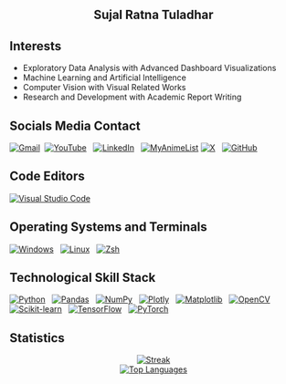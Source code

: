 <h2 align="center"> Sujal Ratna Tuladhar </h2>

<h2 align="left"> Interests </h2>

- Exploratory Data Analysis with Advanced Dashboard Visualizations
- Machine Learning and Artificial Intelligence
- Computer Vision with Visual Related Works
- Research and Development with Academic Report Writing

<h2 align="left"> Socials Media Contact </h2>

[![Gmail](https://img.shields.io/badge/Gmail-D14836?style=for-the-badge&logo=gmail&logoColor=white&labelColor=101010)](mailto:ratnatuladharsujal@gmail.com)&nbsp; [![YouTube](https://img.shields.io/badge/YouTube-%23FF0000.svg?style=for-the-badge&logo=YouTube&logoColor=white&labelColor=101010)](#) &nbsp; 
[![LinkedIn](https://img.shields.io/badge/LinkedIn-0077B5?style=for-the-badge&logo=linkedin&logoColor=white&labelColor=101010)](https://www.linkedin.com/in/sujal-ratna-tuladhar/)  &nbsp; [![MyAnimeList](https://img.shields.io/badge/MyAnimeList-2E51A2?style=for-the-badge&logo=myanimelist&logoColor=fff&labelColor=101010)](#) 
[![X](https://img.shields.io/badge/X-%23000000.svg?style=for-the-badge&logo=X&logoColor=white&labelColor=101010)](#) &nbsp; [![GitHub](https://img.shields.io/badge/GitHub-181717?style=for-the-badge&logo=github&logoColor=white&labelColor=101010)](https://github.com/TSZJHLR/) 
<!-- &nbsp; [![WhatsApp](https://img.shields.io/badge/WhatsApp-25D366?style=for-the-badge&logo=whatsapp&logoColor=white&labelColor=101010)](#) 
&nbsp; [![YouTube Music](https://img.shields.io/badge/YouTube_Music-FF0000?style=for-the-badge&logo=youtube-music&logoColor=white&labelColor=101010)](#) -->

<h2 align="left">Code Editors</h2>

[![Visual Studio Code](https://custom-icon-badges.demolab.com/badge/Visual%20Studio%20Code-0078d7.svg?style=for-the-badge&logo=vsc&logoColor=white&labelColor=101010)](#) 
<!-- &nbsp; [![PyCharm](https://img.shields.io/badge/PyCharm-000?style=for-the-badge&logo=pycharm&logoColor=fff&labelColor=101010)](#) 
&nbsp; [![Xcode](https://img.shields.io/badge/Xcode-007ACC?style=for-the-badge&logo=Xcode&logoColor=white&labelColor=101010)](#) -->

<h2 align="left">Operating Systems and Terminals</h2>

[![Windows](https://custom-icon-badges.demolab.com/badge/Windows-0078D6?style=for-the-badge&logo=windows11&logoColor=white&labelColor=101010)](#) &nbsp; [![Linux](https://img.shields.io/badge/Linux-FCC624?style=for-the-badge&logo=ubuntu&logoColor=white&labelColor=101010)](#) &nbsp; [![Zsh](https://img.shields.io/badge/Zsh-F15A24?style=for-the-badge&logo=zsh&logoColor=fff&labelColor=101010)](#) &nbsp; 
<!--   -->

<h2 align="left">Technological Skill Stack</h2>

[![Python](https://img.shields.io/badge/Python-3776AB?style=for-the-badge&logo=python&logoColor=white&labelColor=101010)](https://docs.python.org/3/) &nbsp; [![Pandas](https://img.shields.io/badge/pandas-150458?style=for-the-badge&logo=pandas&logoColor=white&labelColor=101010)](https://dev.mysql.com/doc/) &nbsp; [![NumPy](https://img.shields.io/badge/NumPy-4DABCF?style=for-the-badge&logo=numpy&logoColor=fff&labelColor=101010)](#) &nbsp; 
[![Plotly](https://img.shields.io/badge/Plotly-3F4F75?style=for-the-badge&logo=plotly&logoColor=white&labelColor=101010)](https://plotly.com/)  &nbsp; [![Matplotlib](https://custom-icon-badges.demolab.com/badge/Matplotlib-71D291?style=for-the-badge&logo=matplotlib&logoColor=fff&labelColor=101010)](#) &nbsp; [![OpenCV](https://img.shields.io/badge/OpenCV-5C3EE8?style=for-the-badge&logo=opencv&logoColor=white&labelColor=101010)](https://docs.opencv.org/4.x/d6/d00/tutorial_py_root.html) &nbsp;
[![Scikit-learn](https://img.shields.io/badge/Scikit--learn-F7931E?style=for-the-badge&logo=scikit-learn&logoColor=white&labelColor=101010)](https://scikit-learn.org/stable/) &nbsp;   [![TensorFlow](https://img.shields.io/badge/TensorFlow-FF6F00?style=for-the-badge&logo=tensorflow&logoColor=white&labelColor=101010)](https://www.tensorflow.org/api_docs) &nbsp; [![PyTorch](https://img.shields.io/badge/PyTorch-EE4C2C?style=for-the-badge&logo=pytorch&logoColor=white&labelColor=101010)](https://pytorch.org/docs/stable/index.html) &nbsp; 
<!-- [![MySQL](https://img.shields.io/badge/MySQL-4479A1?style=for-the-badge&logo=mysql&logoColor=fff&labelColor=101010)](#)   &nbsp; [![Hugging Face](https://img.shields.io/badge/Hugging%20Face-FFD21E?style=for-the-badge&logo=huggingface&logoColor=white&labelColor=101010)](https://huggingface.co/) &nbsp; [![ETL](https://custom-icon-badges.demolab.com/badge/ETL-9370DB?style=for-the-badge&logo=etl-logo&logoColor=fff&labelColor=101010)](#) -->

<!-- <h2 align="left">Design</h2>

[![Blender](https://img.shields.io/badge/Blender-%23F5792A.svg?style=for-the-badge&logo=blender&logoColor=white&labelColor=101010)](#) &nbsp; [![Canva](https://img.shields.io/badge/Canva-%2300C4CC.svg?&style=for-the-badge&logo=Canva&logoColor=white&labelColor=101010)](#) &nbsp; [![Figma](https://img.shields.io/badge/Figma-F24E1E?style=for-the-badge&logo=figma&logoColor=white&labelColor=101010)](#) -->


<h2 align="left"> Statistics </h2>

<!-- <div align="center">
<a href="http://www.github.com/TSZJHLR">
<img src="https://github-readme-stats.vercel.app/api?username=TSZJHLR&
show_icons=true&
hide=&
count_private=true&
title_color=0891b2&
text_color=ffffff&
icon_color=0891b2&
bg_color=1c1917&
hide_border=true&
show_icons=true" 
alt="TSZJHLR's GitHub stats" />
</a>
</div> -->

<div align="center">
<a href="http://www.github.com/TSZJHLR">
<img src="https://github-readme-streak-stats.herokuapp.com/?user=TSZJHLR&
hide_border=true&
stroke=FFFFFF&
background=1C1917&
ring=0891B2&
fire=0891B2&
currStreakNum=FFFFFF&
currStreakLabel=0891B2&
sideNums=FFFFFF&
sideLabels=FFFFFF&
dates=FFFFFF" 
alt="Streak" />
</a>
</div>

<!-- <a href="http://www.github.com/aTSZJHLR">
<img src="https://github-readme-activity-graph.vercel.app/graph?username=TSZJHLR&
bg_color=1c1917&
color=ffffff&
line=0891b2&
point=ffffff&
area_color=1c1917&
area=true&
hide_border=true&
custom_title=GitHub%20Commits%20Graph"
alt="Commits Graph" />
</a>
</div> -->

<div align="center">
<a href="https://github.com/TSZJHLR" align="left">
<img src="https://github-readme-stats.vercel.app/api/top-langs/?username=TSZJHLR&
langs_count=10&
title_color=0891b2&
text_color=ffffff&
icon_color=0891b2&
bg_color=1c1917&
hide_border=true&
locale=en&
custom_title=Top%20%Languages" 
alt="Top Languages" />
</a>
</div>
